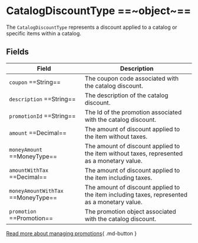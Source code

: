 # CatalogDiscountType ==~object~==

The `CatalogDiscountType` represents a discount applied to a catalog or specific items within a catalog.

## Fields

| Field                              	| Description                                                                                  	|
|------------------------------------	|----------------------------------------------------------------------------------------------	|
| `coupon`  ==String==                 	| The coupon code associated with the catalog discount.                                        	|
| `description`  ==String==            	| The description of the catalog discount.                                                    	|
| `promotionId`  ==String==            	| The Id of the promotion associated with the catalog discount.                        	|
| `amount`  ==Decimal==                	| The amount of discount applied to the item without taxes.                                    	|
| `moneyAmount`  ==MoneyType==         	| The amount of discount applied to the item without taxes, represented as a monetary value.   	|
| `amountWithTax`  ==Decimal==         	| The amount of discount applied to the item including taxes.                                  	|
| `moneyAmountWithTax`  ==MoneyType==  	| The amount of discount applied to the item including taxes, represented as a monetary value. 	|
| `promotion`  ==Promotion==           	| The promotion object associated with the catalog discount.                                   	|


[Read more about managing promotions](https://docs.virtocommerce.org/new/user-guide/marketing/managing-promotions/){ .md-button }